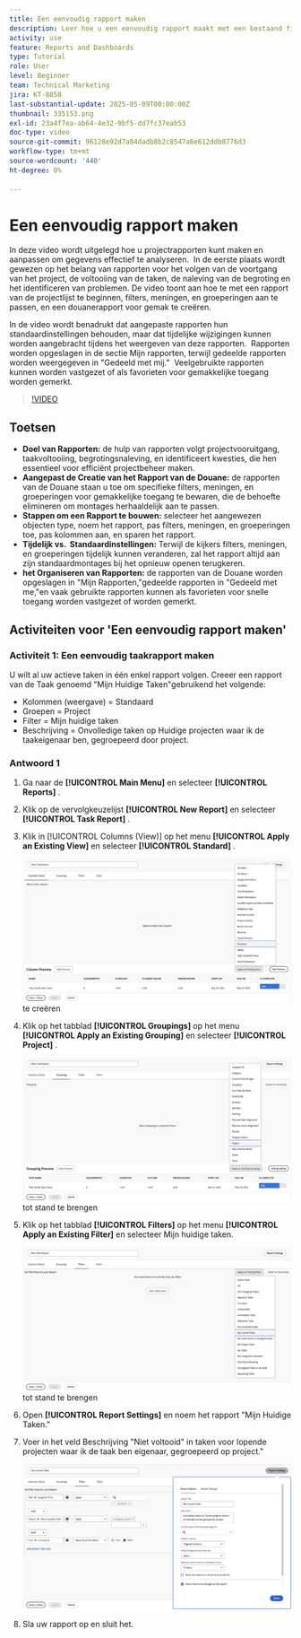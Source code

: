 ```yaml
---
title: Een eenvoudig rapport maken
description: Leer hoe u een eenvoudig rapport maakt met een bestaand filter, bestaande weergave en bestaande groepen in Workfront.
activity: use
feature: Reports and Dashboards
type: Tutorial
role: User
level: Beginner
team: Technical Marketing
jira: KT-8858
last-substantial-update: 2025-05-09T00:00:00Z
thumbnail: 335153.png
exl-id: 23a4f7ea-ab64-4e32-9bf5-dd7fc37eab53
doc-type: video
source-git-commit: 96128e92d7a84dadb8b2c8547a6e612ddb0776d3
workflow-type: tm+mt
source-wordcount: '440'
ht-degree: 0%

---
```


# Een eenvoudig rapport maken

In deze video wordt uitgelegd hoe u projectrapporten kunt maken en aanpassen om gegevens effectief te analyseren. &#x200B; In de eerste plaats wordt gewezen op het belang van rapporten voor het volgen van de voortgang van het project, de voltooiing van de taken, de naleving van de begroting en het identificeren van problemen. De video toont aan hoe te met een rapport van de projectlijst te beginnen, filters, meningen, en groeperingen aan te passen, en een douanerapport voor gemak te creëren. &#x200B; &#x200B;

In de video wordt benadrukt dat aangepaste rapporten hun standaardinstellingen behouden, maar dat tijdelijke wijzigingen kunnen worden aangebracht tijdens het weergeven van deze rapporten. &#x200B; Rapporten worden opgeslagen in de sectie Mijn rapporten, terwijl gedeelde rapporten worden weergegeven in &quot;Gedeeld met mij.&quot; &#x200B; Veelgebruikte rapporten kunnen worden vastgezet of als favorieten voor gemakkelijke toegang worden gemerkt. &#x200B;

>[!VIDEO](https://video.tv.adobe.com/v/335153/?quality=12&learn=on)

## Toetsen


* **Doel van Rapporten:** de hulp van rapporten volgt projectvooruitgang, taakvoltooiing, begrotingsnaleving, en identificeert kwesties, die hen essentieel voor efficiënt projectbeheer maken.
* **Aangepast de Creatie van het Rapport van de Douane:** de rapporten van de Douane staan u toe om specifieke filters, meningen, en groeperingen voor gemakkelijke toegang te bewaren, die de behoefte elimineren om montages herhaaldelijk aan te passen. &#x200B;
* **Stappen om een Rapport te bouwen:** selecteer het aangewezen objecten type, noem het rapport, pas filters, meningen, en groeperingen toe, pas kolommen aan, en sparen het rapport. &#x200B;
* **Tijdelijk vs. &#x200B; Standaardinstellingen:** Terwijl de kijkers filters, meningen, en groeperingen tijdelijk kunnen veranderen, zal het rapport altijd aan zijn standaardmontages bij het opnieuw openen terugkeren. &#x200B;
* **het Organiseren van Rapporten:** de rapporten van de Douane worden opgeslagen in &quot;Mijn Rapporten,&quot;gedeelde rapporten in &quot;Gedeeld met me,&quot;en vaak gebruikte rapporten kunnen als favorieten voor snelle toegang worden vastgezet of worden gemerkt. &#x200B;



## Activiteiten voor &#39;Een eenvoudig rapport maken&#39;

### Activiteit 1: Een eenvoudig taakrapport maken

U wilt al uw actieve taken in één enkel rapport volgen. Creeer een rapport van de Taak genoemd &quot;Mijn Huidige Taken&quot;gebruikend het volgende:

* Kolommen (weergave) = Standaard
* Groepen = Project
* Filter = Mijn huidige taken
* Beschrijving = Onvolledige taken op Huidige projecten waar ik de taakeigenaar ben, gegroepeerd door project.

### Antwoord 1

1. Ga naar de **[!UICONTROL Main Menu]** en selecteer **[!UICONTROL Reports]** .
1. Klik op de vervolgkeuzelijst **[!UICONTROL New Report]** en selecteer **[!UICONTROL Task Report]** .
1. Klik in [!UICONTROL Columns (View)] op het menu **[!UICONTROL Apply an Existing View]** en selecteer **[!UICONTROL Standard]** .

   ![ een beeld van het scherm om kolommen in een taakrapport ](assets/simple-task-report-columns.png) te creëren

1. Klik op het tabblad **[!UICONTROL Groupings]** op het menu **[!UICONTROL Apply an Existing Grouping]** en selecteer **[!UICONTROL Project]** .

   ![ een beeld van het scherm om groeperingen in een taakrapport ](assets/simple-task-report-groupings.png) tot stand te brengen

1. Klik op het tabblad **[!UICONTROL Filters]** op het menu **[!UICONTROL Apply an Existing Filter]** en selecteer Mijn huidige taken.

   ![ een beeld van het scherm om filters in een taakrapport ](assets/simple-task-report-filters.png) tot stand te brengen

1. Open **[!UICONTROL Report Settings]** en noem het rapport &quot;Mijn Huidige Taken.&quot;
1. Voer in het veld Beschrijving &quot;Niet voltooid&quot; in
taken voor lopende projecten waar ik de taak ben
eigenaar, gegroepeerd op project.&quot;

   ![ een beeld van het scherm van de rapportmontages in een taakrapport ](assets/simple-task-report-report-settings.png)

1. Sla uw rapport op en sluit het.
